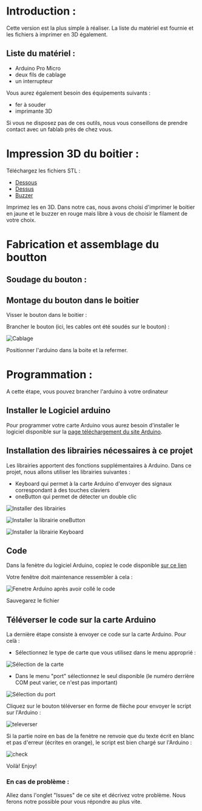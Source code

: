 # Introduction :

Cette version est la plus simple à réaliser. La liste du matériel est fournie et les fichiers à imprimer en 3D également.

## Liste du matériel :
* Arduino Pro Micro
* deux fils de cablage
* un interrupteur

Vous aurez également besoin des équipements suivants :
* fer à souder
* imprimante 3D

Si vous ne disposez pas de ces outils, nous vous conseillons de prendre contact avec un fablab près de chez vous.

# Impression 3D du boitier :
Téléchargez les fichiers STL :
* [Dessous](CAO/STL/Dessous.stl)
* [Dessus](CAO/STL/dessus.stl)
* [Buzzer](CAO/STL/buzzer.stl)

Imprimez les en 3D. Dans notre cas, nous avons choisi d'imprimer le boitier en jaune et le buzzer en rouge mais libre à vous de choisir le filament de votre choix.

# Fabrication et assemblage du boutton

## Soudage du bouton :

## Montage du bouton dans le boitier

Visser le bouton dans le boitier :

Brancher le bouton (ici, les cables ont été soudés sur le bouton) :

![Cablage](IMG/wiring_leo_pro.png)

Positionner l'arduino dans la boite et la refermer.

# Programmation :
A cette étape, vous pouvez brancher l'arduino à votre ordinateur

## Installer le Logiciel arduino
Pour programmer votre carte Arduino vous aurez besoin d'installer le logiciel disponible sur la [page téléchargement du site Arduino](https://www.arduino.cc/en/Main/Software).

## Installation des librairies nécessaires à ce projet
Les librairies apportent des fonctions supplémentaires à Arduino. Dans ce projet, nous allons utiliser les librairies suivantes :
* Keyboard qui permet à la carte Arduino d'envoyer des signaux correspondant à des touches claviers
* oneButton qui permet de détecter un double clic

![Installer des librairies](IMG/inclurebiblio.png)

![Installer la librairie oneButton](IMG/oneButton.PNG)

![Installer la librairie Keyboard](IMG/keyboard.PNG)

## Code

Dans la fenètre du logiciel Arduino, copiez le code disponible [sur ce lien](Alt0183_ProMicro.ino)

Votre fenêtre doit maintenance ressembler à cela :

![Fenetre Arduino après avoir collé le code](IMG/arduino.PNG)

Sauvegarez le fichier

## Téléverser le code sur la carte Arduino

La dernière étape consiste à envoyer ce code sur la carte Arduino. Pour celà :

* Sélectionnez le type de carte que vous utilisez dans le menu approprié :

![Sélection de la carte](IMG/carte.png)

* Dans le menu "port" sélectionnez le seul disponible (le numéro derrière COM peut varier, ce n'est pas important)

![Sélection du port](IMG/port.png)

Cliquez sur le bouton téléverser en forme de flèche pour envoyer le script sur l'Arduino :

![televerser](IMG/televerser.PNG)

Si la partie noire en bas de la fenètre ne renvoie que du texte écrit en blanc et pas d'erreur (écrites en orange), le script est bien chargé sur l'Arduino :

![check](IMG/check.PNG)

Voilà! Enjoy!

### En cas de problème :

Allez dans l'onglet "Issues" de ce site et décrivez votre problème. Nous ferons notre possible pour vous répondre au plus vite.
